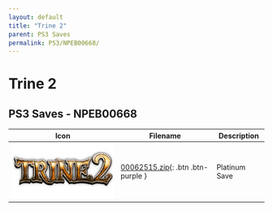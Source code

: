 ```yaml
---
layout: default
title: "Trine 2"
parent: PS3 Saves
permalink: PS3/NPEB00668/
---
```

# Trine 2

## PS3 Saves - NPEB00668

| Icon | Filename | Description |
|------|----------|-------------|
| ![Trine 2](ICON0.PNG) | [00062515.zip](00062515.zip){: .btn .btn-purple } | Platinum Save |
